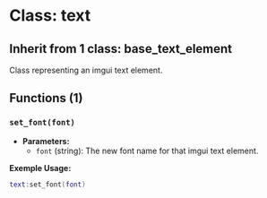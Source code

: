 # Class: text

## Inherit from 1 class: base_text_element

Class representing an imgui text element.

## Functions (1)

### `set_font(font)`

- **Parameters:**
  - `font` (string): The new font name for that imgui text element.

**Exemple Usage:**
```lua
text:set_font(font)
```


